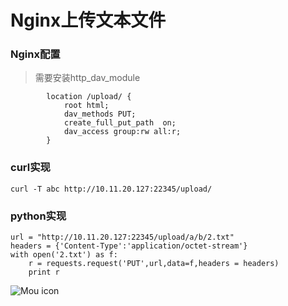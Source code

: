 # Nginx上传文本文件


### Nginx配置

> 需要安装http_dav_module
```
        location /upload/ {
            root html;
            dav_methods PUT;
            create_full_put_path  on;
            dav_access group:rw all:r;
        }
```

### curl实现

```
curl -T abc http://10.11.20.127:22345/upload/
```

### python实现

```
url = "http://10.11.20.127:22345/upload/a/b/2.txt"
headers = {'Content-Type':'application/octet-stream'}
with open('2.txt') as f:
    r = requests.request('PUT',url,data=f,headers = headers)
    print r
```

![Mou icon](http://yyf1986.github.io/img/nginx_upload.png)